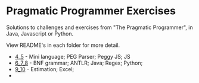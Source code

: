 # Pragmatic Programmer Exercises

Solutions to challenges and exercises from "The Pragmatic Programmer", in Java, Javascript or Python.

View README's in each folder for more detail.

- [4_5](./4_5) - Mini language; PEG Parser; Peggy JS; JS 
- [6_7_8](./6_7_8) - BNF grammar; ANTLR; Java; Regex; Python;
- [9_10](./9_10) - Estimation; Excel;
- 


